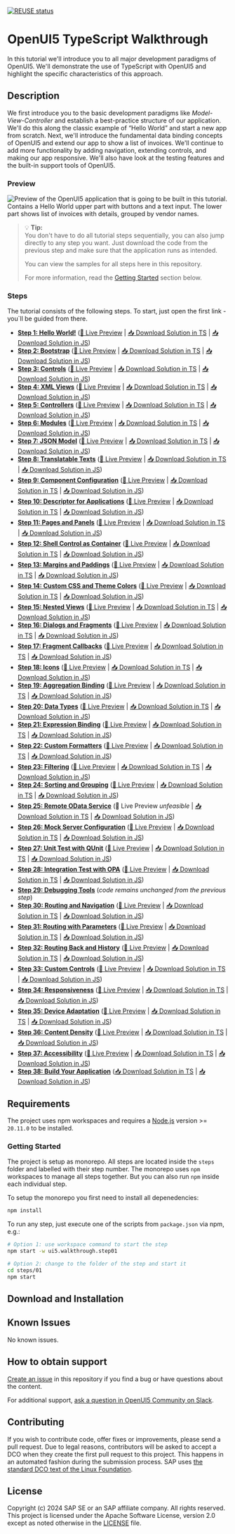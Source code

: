 <!--
# SAP-samples/repository-template
This default template for SAP Samples repositories includes files for README, LICENSE, and .reuse/dep5. All repositories on github.com/SAP-samples will be created based on this template.

# Containing Files

1. The LICENSE file:
In most cases, the license for SAP sample projects is `Apache 2.0`.

2. The .reuse/dep5 file: 
The [Reuse Tool](https://reuse.software/) must be used for your samples project. You can find the .reuse/dep5 in the project initial. Please replace the parts inside the single angle quotation marks < > by the specific information for your repository.

3. The README.md file (this file):
Please edit this file as it is the primary description file for your project. You can find some placeholder titles for sections below.
-->

[![REUSE status](https://api.reuse.software/badge/github.com/SAP-samples/ui5-typescript-walkthrough)](https://api.reuse.software/info/github.com/SAP-samples/ui5-typescript-walkthrough)

# OpenUI5 TypeScript Walkthrough

In this tutorial we'll introduce you to all major development paradigms of OpenUI5. We'll demonstrate the use of TypeScript with OpenUI5 and highlight the specific characteristics of this approach.

## Description

We first introduce you to the basic development paradigms like *Model-View-Controller* and establish a best-practice structure of our application. We'll do this along the classic example of “Hello World” and start a new app from scratch. Next, we'll introduce the fundamental data binding concepts of OpenUI5 and extend our app to show a list of invoices. We'll continue to add more functionality by adding navigation, extending controls, and making our app responsive. We'll also have look at the testing features and the built-in support tools of OpenUI5.

### Preview

![Preview of the OpenUI5 application that is going to be built in this tutorial. Contains a Hello World upper part with buttons and a text input. The lower part shows list of invoices with details, grouped by vendor names.](https://sdk.openui5.org/docs/topics/loiofb12cea5ac9b45bb9007aac5a1a8689f_LowRes.png)

> 💡 **Tip:** <br>
> You don't have to do all tutorial steps sequentially, you can also jump directly to any step you want. Just download the code from the previous step and make sure that the application runs as intended.
> 
> You can view the samples for all steps here in this repository.
>
> For more information, read the [Getting Started](#getting-started) section below.

### Steps

The tutorial consists of the following steps. To start, just open the first link - you`ll be guided from there.

- **[Step 1: Hello World!](steps/01/README.md "As you know OpenUI5 is all about HTML5. Let’s get started with building a first &quot;Hello World\” with only HTML.")** ([🔗 Live Preview](https://sap-samples.github.io/ui5-typescript-walkthrough/build/01/index.html) \| [📥 Download Solution in TS](https://sap-samples.github.io/ui5-typescript-walkthrough/ui5-typescript-walkthrough-step-01.zip) \| [📥 Download Solution in JS](https://sap-samples.github.io/ui5-typescript-walkthrough/ui5-typescript-walkthrough-step-01-js.zip))
- **[Step 2: Bootstrap](steps/02/README.md "Before we can do something with OpenUI5, we need to load and initialize it. This process of loading and initializing OpenUI5 is called bootstrapping. Once this bootstrapping is finished, we simply	display an alert.")** ([🔗 Live Preview](https://sap-samples.github.io/ui5-typescript-walkthrough/build/02/index-cdn.html) \| [📥 Download Solution in TS](https://sap-samples.github.io/ui5-typescript-walkthrough/ui5-typescript-walkthrough-step-02.zip) \| [📥 Download Solution in JS](https://sap-samples.github.io/ui5-typescript-walkthrough/ui5-typescript-walkthrough-step-02-js.zip))
- **[Step 3: Controls](steps/03/README.md "Now it is time to build our first little UI by replacing the &quot;Hello World\” text in the HTML body by the OpenUI5 control sap/m/Text. In the beginning, we will use the	JavaScript control interface to set up the UI, the control instance is then placed into the HTML body. ")** ([🔗 Live Preview](https://sap-samples.github.io/ui5-typescript-walkthrough/build/03/index-cdn.html) \| [📥 Download Solution in TS](https://sap-samples.github.io/ui5-typescript-walkthrough/ui5-typescript-walkthrough-step-03.zip) \| [📥 Download Solution in JS](https://sap-samples.github.io/ui5-typescript-walkthrough/ui5-typescript-walkthrough-step-03-js.zip))
- **[Step 4: XML Views](steps/04/README.md "Putting all our UI into the index.ts file will very soon result in a messy setup, and there is quite a bit of work ahead of us. So let’s do a first modularization by putting the sap/m/Text control into a dedicated view.")** ([🔗 Live Preview](https://sap-samples.github.io/ui5-typescript-walkthrough/build/04/index-cdn.html) \| [📥 Download Solution in TS](https://sap-samples.github.io/ui5-typescript-walkthrough/ui5-typescript-walkthrough-step-04.zip) \| [📥 Download Solution in JS](https://sap-samples.github.io/ui5-typescript-walkthrough/ui5-typescript-walkthrough-step-04-js.zip))
- **[Step 5: Controllers](steps/05/README.md "In this step, we replace the text with a button and show the &quot;Hello World\” message when the button is pressed. The handling of the button's press event is implemented in the controller of the view.")** ([🔗 Live Preview](https://sap-samples.github.io/ui5-typescript-walkthrough/build/05/index-cdn.html) \| [📥 Download Solution in TS](https://sap-samples.github.io/ui5-typescript-walkthrough/ui5-typescript-walkthrough-step-05.zip) \| [📥 Download Solution in JS](https://sap-samples.github.io/ui5-typescript-walkthrough/ui5-typescript-walkthrough-step-05-js.zip))
- **[Step 6: Modules](steps/06/README.md "In OpenUI5, resources are often referred to as modules. In this step, we replace the alert from the last exercise with a proper Message Toast from the sap.m library.")** ([🔗 Live Preview](https://sap-samples.github.io/ui5-typescript-walkthrough/build/06/index-cdn.html) \| [📥 Download Solution in TS](https://sap-samples.github.io/ui5-typescript-walkthrough/ui5-typescript-walkthrough-step-06.zip) \| [📥 Download Solution in JS](https://sap-samples.github.io/ui5-typescript-walkthrough/ui5-typescript-walkthrough-step-06-js.zip))
- **[Step 7: JSON Model](steps/07/README.md "Now that we have set up the view and controller, it’s about time to think about the M in MVC.")** ([🔗 Live Preview](https://sap-samples.github.io/ui5-typescript-walkthrough/build/07/index-cdn.html) \| [📥 Download Solution in TS](https://sap-samples.github.io/ui5-typescript-walkthrough/ui5-typescript-walkthrough-step-07.zip) \| [📥 Download Solution in JS](https://sap-samples.github.io/ui5-typescript-walkthrough/ui5-typescript-walkthrough-step-07-js.zip))
- **[Step 8: Translatable Texts](steps/08/README.md "In this step we move the texts of our UI to a separate resource file.")** ([🔗 Live Preview](https://sap-samples.github.io/ui5-typescript-walkthrough/build/08/index-cdn.html) \| [📥 Download Solution in TS](https://sap-samples.github.io/ui5-typescript-walkthrough/ui5-typescript-walkthrough-step-08.zip) \| [📥 Download Solution in JS](https://sap-samples.github.io/ui5-typescript-walkthrough/ui5-typescript-walkthrough-step-08-js.zip)) 
- **[Step 9: Component Configuration](steps/09/README.md "After we have introduced all three parts of the Model-View-Controller /(MVC/) concept, we now come to another important structural aspect of OpenUI5. ")** ([🔗 Live Preview](https://sap-samples.github.io/ui5-typescript-walkthrough/build/09/index-cdn.html) \| [📥 Download Solution in TS](https://sap-samples.github.io/ui5-typescript-walkthrough/ui5-typescript-walkthrough-step-09.zip) \| [📥 Download Solution in JS](https://sap-samples.github.io/ui5-typescript-walkthrough/ui5-typescript-walkthrough-step-09-js.zip))  
- **[Step 10: Descriptor for Applications](steps/10/README.md "All application-specific configuration settings will now further be put in a separate descriptor file called manifest.json. This clearly separates the application coding from the configuration settings and makes our app even more flexible. For example, all SAP Fiori applications are realized as components and come with a descriptor file in order to be hosted in the SAP Fiori launchpad.")**  ([🔗 Live Preview](https://sap-samples.github.io/ui5-typescript-walkthrough/build/10/index-cdn.html) \| [📥 Download Solution in TS](https://sap-samples.github.io/ui5-typescript-walkthrough/ui5-typescript-walkthrough-step-10.zip) \| [📥 Download Solution in JS](https://sap-samples.github.io/ui5-typescript-walkthrough/ui5-typescript-walkthrough-step-10-js.zip))
- **[Step 11: Pages and Panels](steps/11/README.md "After all the work on the app structure it’s time to improve the look of our app. We will use two controls from the sap.m library to add a bit more &quot;bling&quot; to our UI. You will also learn about control aggregations in this step.")** ([🔗 Live Preview](https://sap-samples.github.io/ui5-typescript-walkthrough/build/11/index-cdn.html) \| [📥 Download Solution in TS](https://sap-samples.github.io/ui5-typescript-walkthrough/ui5-typescript-walkthrough-step-11.zip) \| [📥 Download Solution in JS](https://sap-samples.github.io/ui5-typescript-walkthrough/ui5-typescript-walkthrough-step-11-js.zip)) 
- **[Step 12: Shell Control as Container](steps/12/README.md "Now we use a shell control as container for our app and use it as our new root element. The shell takes care of visual adaptation of the application to the device’s screen size by introducing a so-called letterbox on desktop screens.")** ([🔗 Live Preview](https://sap-samples.github.io/ui5-typescript-walkthrough/build/12/index-cdn.html) \| [📥 Download Solution in TS](https://sap-samples.github.io/ui5-typescript-walkthrough/ui5-typescript-walkthrough-step-12.zip) \| [📥 Download Solution in JS](https://sap-samples.github.io/ui5-typescript-walkthrough/ui5-typescript-walkthrough-step-12-js.zip)) 
- **[Step 13: Margins and Paddings](steps/13/README.md "Our app content is still glued to the corners of the letterbox. To fine-tune our layout, we can add margins and paddings to the controls that we added in the previous step. ")** ([🔗 Live Preview](https://sap-samples.github.io/ui5-typescript-walkthrough/build/13/index-cdn.html) \| [📥 Download Solution in TS](https://sap-samples.github.io/ui5-typescript-walkthrough/ui5-typescript-walkthrough-step-13.zip) \| [📥 Download Solution in JS](https://sap-samples.github.io/ui5-typescript-walkthrough/ui5-typescript-walkthrough-step-13-js.zip)) 
- **[Step 14: Custom CSS and Theme Colors](steps/14/README.md "Sometimes we need to define some more fine-granular layouts and this is when we can use the flexibility of CSS by adding custom style classes to controls and style them as we like. ")** ([🔗 Live Preview](https://sap-samples.github.io/ui5-typescript-walkthrough/build/14/index-cdn.html) \| [📥 Download Solution in TS](https://sap-samples.github.io/ui5-typescript-walkthrough/ui5-typescript-walkthrough-step-14.zip) \| [📥 Download Solution in JS](https://sap-samples.github.io/ui5-typescript-walkthrough/ui5-typescript-walkthrough-step-14-js.zip)) 
- **[Step 15: Nested Views](steps/15/README.md "Our panel content is getting more and more complex and now it is time to move the panel content to a separate view. With that approach, the application structure is much easier to understand, and the individual parts of the app can be reused.")** ([🔗 Live Preview](https://sap-samples.github.io/ui5-typescript-walkthrough/build/15/index-cdn.html) \| [📥 Download Solution in TS](https://sap-samples.github.io/ui5-typescript-walkthrough/ui5-typescript-walkthrough-step-15.zip) \| [📥 Download Solution in JS](https://sap-samples.github.io/ui5-typescript-walkthrough/ui5-typescript-walkthrough-step-15-js.zip)) 
- **[Step 16: Dialogs and Fragments](steps/16/README.md "In this step, we will take a closer look at another element which can be used to assemble views: the fragment. ")** ([🔗 Live Preview](https://sap-samples.github.io/ui5-typescript-walkthrough/build/16/index-cdn.html) \| [📥 Download Solution in TS](https://sap-samples.github.io/ui5-typescript-walkthrough/ui5-typescript-walkthrough-step-16.zip) \| [📥 Download Solution in JS](https://sap-samples.github.io/ui5-typescript-walkthrough/ui5-typescript-walkthrough-step-16-js.zip)) 
- **[Step 17: Fragment Callbacks](steps/17/README.md "Now that we have integrated the dialog, it's time to add some user interaction. The user will definitely want to close the dialog again at some point, so we add a button to close the dialog and assign an event handler.")** ([🔗 Live Preview](https://sap-samples.github.io/ui5-typescript-walkthrough/build/17/index-cdn.html) \| [📥 Download Solution in TS](https://sap-samples.github.io/ui5-typescript-walkthrough/ui5-typescript-walkthrough-step-17.zip) \| [📥 Download Solution in JS](https://sap-samples.github.io/ui5-typescript-walkthrough/ui5-typescript-walkthrough-step-17-js.zip))
- **[Step 18: Icons](steps/18/README.md "Our dialog is still pretty much empty. Since OpenUI5 is shipped with a large icon font that contains more than 500 icons, we will add an icon to greet our users when the dialog is opened.")** ([🔗 Live Preview](https://sap-samples.github.io/ui5-typescript-walkthrough/build/18/index-cdn.html) \| [📥 Download Solution in TS](https://sap-samples.github.io/ui5-typescript-walkthrough/ui5-typescript-walkthrough-step-18.zip) \| [📥 Download Solution in JS](https://sap-samples.github.io/ui5-typescript-walkthrough/ui5-typescript-walkthrough-step-18-js.zip))  
- **[Step 19: Aggregation Binding](steps/19/README.md "Now that we have established a good structure for our app, it's time to add some more functionality. We start exploring more features of data binding by adding some invoice data in JSON format that we display in a list below the panel.")** ([🔗 Live Preview](https://sap-samples.github.io/ui5-typescript-walkthrough/build/19/index-cdn.html) \| [📥 Download Solution in TS](https://sap-samples.github.io/ui5-typescript-walkthrough/ui5-typescript-walkthrough-step-19.zip) \| [📥 Download Solution in JS](https://sap-samples.github.io/ui5-typescript-walkthrough/ui5-typescript-walkthrough-step-19-js.zip)) 
- **[Step 20: Data Types](steps/20/README.md "The list of invoices is already looking nice, but what is an invoice without a price assigned? Typically prices are stored in a technical format and with a /'./' delimiter in the data model. For example, our invoice for pineapples has the calculated price 87.2 without a currency. We are going to use the OpenUI5 data types to format the price properly, with a locale-dependent decimal separator and two digits after the separator.")** ([🔗 Live Preview](https://sap-samples.github.io/ui5-typescript-walkthrough/build/20/index-cdn.html) \| [📥 Download Solution in TS](https://sap-samples.github.io/ui5-typescript-walkthrough/ui5-typescript-walkthrough-step-20.zip) \| [📥 Download Solution in JS](https://sap-samples.github.io/ui5-typescript-walkthrough/ui5-typescript-walkthrough-step-20-js.zip)) 
- **[Step 21: Expression Binding](steps/21/README.md "Sometimes the predefined types of OpenUI5 are not flexible enough and you want to do a simple calculation or formatting in the view - that is where expressions are really helpful. We use them to format our price according to the current number in the data model.")** ([🔗 Live Preview](https://sap-samples.github.io/ui5-typescript-walkthrough/build/21/index-cdn.html) \| [📥 Download Solution in TS](https://sap-samples.github.io/ui5-typescript-walkthrough/ui5-typescript-walkthrough-step-21.zip) \| [📥 Download Solution in JS](https://sap-samples.github.io/ui5-typescript-walkthrough/ui5-typescript-walkthrough-step-21-js.zip))  
- **[Step 22: Custom Formatters](steps/22/README.md "If we want to do a more complex logic for formatting properties of our data model, we can also write a custom formatting function. We will now add a localized status with a custom formatter, because the status in our data model is in a rather technical format.")** ([🔗 Live Preview](https://sap-samples.github.io/ui5-typescript-walkthrough/build/22/index-cdn.html) \| [📥 Download Solution in TS](https://sap-samples.github.io/ui5-typescript-walkthrough/ui5-typescript-walkthrough-step-22.zip) \| [📥 Download Solution in JS](https://sap-samples.github.io/ui5-typescript-walkthrough/ui5-typescript-walkthrough-step-22-js.zip))
- **[Step 23: Filtering](steps/23/README.md "In this step, we add a search field for our product list and define a filter that represents the search term. When searching, the list is automatically updated to show only the items that match the search term.")** ([🔗 Live Preview](https://sap-samples.github.io/ui5-typescript-walkthrough/build/23/index-cdn.html) \| [📥 Download Solution in TS](https://sap-samples.github.io/ui5-typescript-walkthrough/ui5-typescript-walkthrough-step-23.zip) \| [📥 Download Solution in JS](https://sap-samples.github.io/ui5-typescript-walkthrough/ui5-typescript-walkthrough-step-23-js.zip))
- **[Step 24: Sorting and Grouping](steps/24/README.md "To make our list of invoices even more user-friendly, we sort it alphabetically instead of just showing the order from the data model. Additionally, we introduce groups and add the company that ships the products so that the data is easier to consume.")** ([🔗 Live Preview](https://sap-samples.github.io/ui5-typescript-walkthrough/build/24/index-cdn.html) \| [📥 Download Solution in TS](https://sap-samples.github.io/ui5-typescript-walkthrough/ui5-typescript-walkthrough-step-24.zip) \| [📥 Download Solution in JS](https://sap-samples.github.io/ui5-typescript-walkthrough/ui5-typescript-walkthrough-step-24-js.zip))
- **[Step 25: Remote OData Service](steps/25/README.md "So far we have worked with local JSON data, but now we will access a real OData service to visualize remote data.")** (🔗 Live Preview *unfeasible* \| [📥 Download Solution in TS](https://sap-samples.github.io/ui5-typescript-walkthrough/ui5-typescript-walkthrough-step-25.zip) \| [📥 Download Solution in JS](https://sap-samples.github.io/ui5-typescript-walkthrough/ui5-typescript-walkthrough-step-25-js.zip))
- **[Step 26: Mock Server Configuration](steps/26/README.md "We just ran our app against a real service, but for developing and testing our app we do not want to rely on the availability of the “real” service or put additional load on the system where the data service is located.")** ([🔗 Live Preview](https://sap-samples.github.io/ui5-typescript-walkthrough/build/26/test/mockServer-cdn.html) \| [📥 Download Solution in TS](https://sap-samples.github.io/ui5-typescript-walkthrough/ui5-typescript-walkthrough-step-26.zip) \| [📥 Download Solution in JS](https://sap-samples.github.io/ui5-typescript-walkthrough/ui5-typescript-walkthrough-step-26-js.zip))
- **[Step 27: Unit Test with QUnit](steps/27/README.md "Now that we have a test folder in the app, we can start to increase our test coverage. ")** ([🔗 Live Preview](https://sap-samples.github.io/ui5-typescript-walkthrough/build/27/test/Test.cdn.qunit.html?testsuite=test-resources/ui5/walkthrough/testsuite.cdn.qunit&test=unit/unitTests) \| [📥 Download Solution in TS](https://sap-samples.github.io/ui5-typescript-walkthrough/ui5-typescript-walkthrough-step-27.zip) \| [📥 Download Solution in JS](https://sap-samples.github.io/ui5-typescript-walkthrough/ui5-typescript-walkthrough-step-27-js.zip))
- **[Step 28: Integration Test with OPA](steps/28/README.md "If we want to test interaction patterns or more visual features of our app, we can also write an integration test. ")** ([🔗 Live Preview](https://sap-samples.github.io/ui5-typescript-walkthrough/build/28/test/Test.cdn.qunit.html?testsuite=test-resources/ui5/walkthrough/testsuite.cdn.qunit&test=integration/opaTests) \| [📥 Download Solution in TS](https://sap-samples.github.io/ui5-typescript-walkthrough/ui5-typescript-walkthrough-step-28.zip) \| [📥 Download Solution in JS](https://sap-samples.github.io/ui5-typescript-walkthrough/ui5-typescript-walkthrough-step-28-js.zip))
- **[Step 29: Debugging Tools](steps/29/README.md "Even though we have added a basic test coverage in the previous steps, it seems like we accidentally broke our app, because it does not display prices to our invoices anymore. We need to debug the issue and fix it before someone finds out.")** (*code remains unchanged from the previous step*)
- **[Step 30: Routing and Navigation](steps/30/README.md "So far, we have put all app content on one single page. As we add more and more features, we want to split the content and put it on separate pages.")** ([🔗 Live Preview](https://sap-samples.github.io/ui5-typescript-walkthrough/build/30/test/mockServer-cdn.html) \| [📥 Download Solution in TS](https://sap-samples.github.io/ui5-typescript-walkthrough/ui5-typescript-walkthrough-step-30.zip) \| [📥 Download Solution in JS](https://sap-samples.github.io/ui5-typescript-walkthrough/ui5-typescript-walkthrough-step-30-js.zip))
- **[Step 31: Routing with Parameters](steps/31/README.md "We can now navigate between the overview and the detail page, but the actual item that we selected in the overview is not displayed on the detail page yet. A typical use case for our app is to show additional information for the selected item on the detail page. ")** ([🔗 Live Preview](https://sap-samples.github.io/ui5-typescript-walkthrough/build/31/test/mockServer-cdn.html) \| [📥 Download Solution in TS](https://sap-samples.github.io/ui5-typescript-walkthrough/ui5-typescript-walkthrough-step-31.zip) \| [📥 Download Solution in JS](https://sap-samples.github.io/ui5-typescript-walkthrough/ui5-typescript-walkthrough-step-31-js.zip))
- **[Step 32: Routing Back and History](steps/32/README.md "Now we can navigate to our detail page and display an invoice, but we cannot go back to the overview page yet. We'll add a back button to the detail page and implement a function that shows our overview page again.")** ([🔗 Live Preview](https://sap-samples.github.io/ui5-typescript-walkthrough/build/32/test/mockServer-cdn.html) \| [📥 Download Solution in TS](https://sap-samples.github.io/ui5-typescript-walkthrough/ui5-typescript-walkthrough-step-32.zip) \| [📥 Download Solution in JS](https://sap-samples.github.io/ui5-typescript-walkthrough/ui5-typescript-walkthrough-step-32-js.zip))
- **[Step 33: Custom Controls](steps/33/README.md "In this step, we are going to extend the functionality of OpenUI5 with a custom control. We want to rate the product shown on the detail page, so we create a composition of multiple standard controls using the OpenUI5 extension mechanism and add some glue code to make them work nicely together. This way, we can reuse the control across the app and keep all related functionality in one module.")** ([🔗 Live Preview](https://sap-samples.github.io/ui5-typescript-walkthrough/build/33/test/mockServer-cdn.html) \| [📥 Download Solution in TS](https://sap-samples.github.io/ui5-typescript-walkthrough/ui5-typescript-walkthrough-step-33.zip) \| [📥 Download Solution in JS](https://sap-samples.github.io/ui5-typescript-walkthrough/ui5-typescript-walkthrough-step-33-js.zip))
- **[Step 34: Responsiveness](steps/34/README.md "In this step, we improve the responsiveness of our app. OpenUI5 applications can be run on phone, tablet, and desktop devices and we can configure the application to make best use of the screen estate for each scenario. Fortunately, OpenUI5 controls like the 	sap.m.Table already deliver a lot of features that we can use.")** ([🔗 Live Preview](https://sap-samples.github.io/ui5-typescript-walkthrough/build/34/test/mockServer-cdn.html) \| [📥 Download Solution in TS](https://sap-samples.github.io/ui5-typescript-walkthrough/ui5-typescript-walkthrough-step-34.zip) \| [📥 Download Solution in JS](https://sap-samples.github.io/ui5-typescript-walkthrough/ui5-typescript-walkthrough-step-34-js.zip))
- **[Step 35: Device Adaptation](steps/35/README.md "We now configure the visibility and properties of controls based on the device that we run the application on. By making use of the sap.ui.Device API and defining a device model we will make the app look great on many devices.")** ([🔗 Live Preview](https://sap-samples.github.io/ui5-typescript-walkthrough/build/35/test/mockServer-cdn.html) \| [📥 Download Solution in TS](https://sap-samples.github.io/ui5-typescript-walkthrough/ui5-typescript-walkthrough-step-35.zip) \| [📥 Download Solution in JS](https://sap-samples.github.io/ui5-typescript-walkthrough/ui5-typescript-walkthrough-step-35-js.zip))
- **[Step 36: Content Density](steps/36/README.md "In this step of our Walkthrough tutorial, we adjust the content density based on the user’s device. OpenUI5 contains different content densities allowing you to display larger controls for touch-enabled devices and a smaller, more compact design for devices that are operated by mouse. In our app, we will detect the device and adjust the density accordingly.")** ([🔗 Live Preview](https://sap-samples.github.io/ui5-typescript-walkthrough/build/36/test/mockServer-cdn.html) \| [📥 Download Solution in TS](https://sap-samples.github.io/ui5-typescript-walkthrough/ui5-typescript-walkthrough-step-36.zip) \| [📥 Download Solution in JS](https://sap-samples.github.io/ui5-typescript-walkthrough/ui5-typescript-walkthrough-step-36-js.zip))
- **[Step 37: Accessibility](steps/37/README.md "In this step we're going to improve the accessibility of our app.")** ([🔗 Live Preview](https://sap-samples.github.io/ui5-typescript-walkthrough/build/37/test/mockServer-cdn.html) \| [📥 Download Solution in TS](https://sap-samples.github.io/ui5-typescript-walkthrough/ui5-typescript-walkthrough-step-37.zip) \| [📥 Download Solution in JS](https://sap-samples.github.io/ui5-typescript-walkthrough/ui5-typescript-walkthrough-step-37-js.zip))
- **[Step 38: Build Your Application](steps/38/README.md "In this step we're going to build our application and consume the speed of a built OpenUI5 application.")** ([📥 Download Solution in TS](https://sap-samples.github.io/ui5-typescript-walkthrough/ui5-typescript-walkthrough-step-38.zip) \| [📥 Download Solution in JS](https://sap-samples.github.io/ui5-typescript-walkthrough/ui5-typescript-walkthrough-step-38-js.zip))

## Requirements

The project uses npm workspaces and requires a [Node.js](https://nodejs.org/) version  >= `20.11.0` to be installed.

### Getting Started

The project is setup as monorepo. All steps are located inside the `steps` folder and labelled with their step number. The monorepo uses `npm` workspaces to manage all steps together. But you can also run `npm` inside each individual step.

To setup the monorepo you first need to install all depenedencies:

```sh
npm install
```

To run any step, just execute one of the scripts from `package.json` via npm, e.g.:

```sh
# Option 1: use workspace command to start the step
npm start -w ui5.walkthrough.step01

# Option 2: change to the folder of the step and start it
cd steps/01 
npm start
```

## Download and Installation

<!--
TODO

* create GitHub pages to showcase the built examples
* create ZIP files for each step which can be downloaded
-->

## Known Issues

No known issues.

## How to obtain support

[Create an issue](https://github.com/SAP-samples/ui5-typescript-walkthrough/issues) in this repository if you find a bug or have questions about the content.

For additional support, [ask a question in OpenUI5 Community on Slack](https://ui5-slack-invite.cfapps.eu10.hana.ondemand.com/).

## Contributing

If you wish to contribute code, offer fixes or improvements, please send a pull request. Due to legal reasons, contributors will be asked to accept a DCO when they create the first pull request to this project. This happens in an automated fashion during the submission process. SAP uses [the standard DCO text of the Linux Foundation](https://developercertificate.org/).

## License

Copyright (c) 2024 SAP SE or an SAP affiliate company. All rights reserved. This project is licensed under the Apache Software License, version 2.0 except as noted otherwise in the [LICENSE](LICENSE) file.
